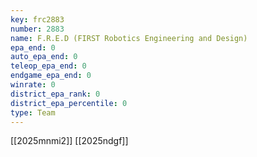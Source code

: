 ```yaml
---
key: frc2883
number: 2883
name: F.R.E.D (FIRST Robotics Engineering and Design)
epa_end: 0
auto_epa_end: 0
teleop_epa_end: 0
endgame_epa_end: 0
winrate: 0
district_epa_rank: 0
district_epa_percentile: 0
type: Team
---
```

[[2025mnmi2]]
[[2025ndgf]]
